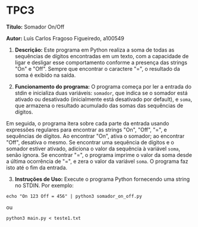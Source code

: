 # TPC3

**Título:** Somador On/Off

**Autor:** Luís Carlos Fragoso Figueiredo, a100549

1. **Descrição:**
Este programa em Python realiza a soma de todas as sequências de dígitos encontradas em um texto, com a capacidade de ligar e desligar esse comportamento conforme a presença das strings "On" e "Off". Sempre que encontrar o caractere "=", o resultado da soma é exibido na saída.


2. **Funcionamento do programa:**
O programa começa por ler a entrada do stdin e inicializa duas variáveis: `somador`, que indica se o somador está ativado ou desativado (inicialmente está desativado por default), e `soma`, que armazena o resultado acumulado das somas das sequências de dígitos.

Em seguida, o programa itera sobre cada parte da entrada usando expressões regulares para encontrar as strings "On", "Off", "=", e sequências de dígitos. Ao encontrar "On", ativa o somador; ao encontrar "Off", desativa o mesmo. Se encontrar uma sequência de dígitos e o somador estiver ativado, adiciona o valor da sequência à variável `soma`, senão ignora. Se encontrar "=", o programa imprime o valor da soma desde a última ocorrência de "=", e zera o valor da variável `soma`. O programa faz isto até o fim da entrada.


3. **Instruções de Uso:**
Execute o programa Python fornecendo uma string no STDIN. Por exemplo:
```
echo "On 123 Off = 456" | python3 somador_on_off.py
```
ou 
```
python3 main.py < teste1.txt
```